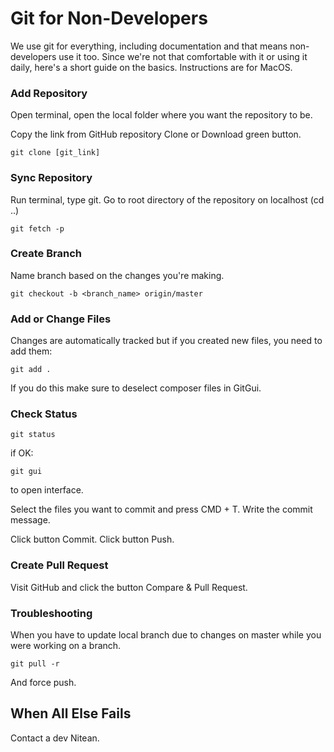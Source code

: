 # Git for Non-Developers

We use git for everything, including documentation and that means non-developers use it too. Since we're not that comfortable with it or using it daily, here's a short guide on the basics. Instructions are for MacOS.

### Add Repository

Open terminal, open the local folder where you want the repository to be. 

Copy the link from GitHub repository Clone or Download green button.

`git clone [git_link]`

### Sync Repository

Run terminal, type git. Go to root directory of the repository on localhost (cd ..)

`git fetch -p`

### Create Branch

Name branch based on the changes you're making. 

`git checkout -b <branch_name> origin/master`

### Add or Change Files

Changes are automatically tracked but if you created new files, you need to add them:

`git add .`

If you do this make sure to deselect composer files in GitGui.

### Check Status

`git status`

if OK:

`git gui`

to open interface.

Select the files you want to commit and press CMD + T. Write the commit message.

Click button Commit. Click button Push. 

### Create Pull Request

Visit GitHub and click the button Compare & Pull Request.

### Troubleshooting

When you have to update local branch due to changes on master while you were working on a branch.

`git pull -r`

And force push.

## When All Else Fails

Contact a dev Nitean.

